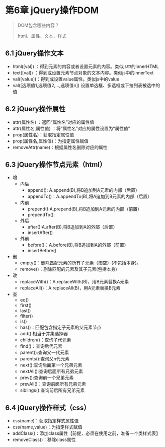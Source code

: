 # 第6章 jQuery操作DOM

> DOM包含哪些内容？
>
> html、属性、文本、样式

## 6.1 jQuery操作文本

- html([val]) ：得到元素的内容或者设置元素的内容。类似js中的innerHTML
- text([val]) ：得到或设置元素节点对象的文本内容。类似js中的innerText
- val([value])：得到或设置value属性。类似js中的value
- val([选项值1,选项值2,…,选项值n]) 设置单选框、多选框或下拉列表被选中的值

## 6.2 jQuery操作属性

- attr(属性名) ：返回“属性名”对应的属性值
- attr(属性名,属性值) ：将“属性名”对应的属性设置为“属性值”
- prop(属性名)：获取指定属性值
- prop(属性名,属性值)：为指定属性赋值
- removeAttr(name)：根据属性名删除对应的属性

## 6.3 jQuery操作节点元素（html）

- 增
  - 内后
    - append():  A.append(B),将B追加到A元素的内部（后置）
    - appendTo()：A.appendTo(B),将A追加到B元素的内部（后置）
  - 内前
    - prepend():A.prepend(B),将B追加到A元素的内部（前置）
    - prependTo():
  - 外后
    - after():A.after(B),将B追加到A的外部（后置）
    - insertAfter()
  - 外前
    - before()：A.before(B),将B追加到A的外部（前置）
    - insertBefore()
- 删
  - empty()：删除匹配元素的所有子元素（掏空）(不包括本身)。
  - remove()：删除匹配的元素及其子元素(包括本身)
- 改
  - replaceWith()：A.replaceWith(B)，用B元素替换A元素
  - replaceAll()：A.replaceAll(B)，用A元素替换B元素
- 查
  - eq()
  - first()
  - last()
  - filter()
  - is()
  - has()：匹配包含指定子元素的父元素节点
  - add():相当于并集选择器
  - children()：查询子代元素
  - find()：查询后代元素
  - parent():查询父一代元素
  - parents():查询父n代元素
  - next():查询后面第一个兄弟元素
  - nextAll():查询后面所有兄弟元素
  - prev():查询前一个兄弟元素
  - prevAll()：查询前面所有兄弟元素
  - siblings():查询前后所有兄弟元素

## 6.4 jQuery操作样式（css）

- css(name)：获取指定样式属性值
- css(name,value)：为指定样式赋值
- addClass()：添加class属性【前提，必须在使用之前，准备一个类样式表】
- removeClass()：移除class属性
